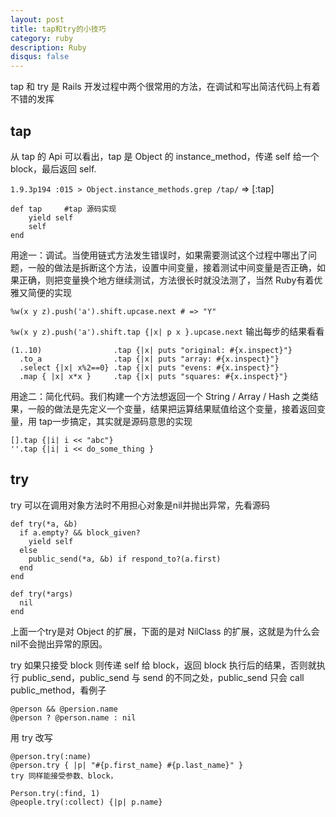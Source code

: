 ```yaml
---
layout: post
title: tap和try的小技巧
category: ruby
description: Ruby
disqus: false
---
```


tap 和 try 是 Rails 开发过程中两个很常用的方法，在调试和写出简洁代码上有着不错的发挥

## tap   

从 tap 的 Api 可以看出，tap 是 Object 的 instance_method，传递 self 给一个 block，最后返回 self.   

`1.9.3p194 :015 > Object.instance_methods.grep /tap/`
 => [:tap]   

```
def tap     #tap 源码实现   
    yield self   
    self   
end   
```

用途一：调试。当使用链式方法发生错误时，如果需要测试这个过程中哪出了问题，一般的做法是拆断这个方法，设置中间变量，接着测试中间变量是否正确，如果正确，则把变量换个地方继续测试，方法很长时就没法测了，当然 Ruby有着优雅又简便的实现   

`%w(x y z).push('a').shift.upcase.next # => "Y"`

`%w(x y z).push('a').shift.tap {|x| p x }.upcase.next`
输出每步的结果看看   

```
(1..10)                .tap {|x| puts "original: #{x.inspect}"}   
  .to_a                .tap {|x| puts "array: #{x.inspect}"}   
  .select {|x| x%2==0} .tap {|x| puts "evens: #{x.inspect}"}   
  .map { |x| x*x }     .tap {|x| puts "squares: #{x.inspect}"}   
```

用途二：简化代码。我们构建一个方法想返回一个 String / Array / Hash    之类结果，一般的做法是先定义一个变量，结果把运算结果赋值给这个变量，接着返回变量，用 tap一步搞定，其实就是源码意思的实现   

`[].tap {|i| i << "abc"}`   
`''.tap {|i| i << do_some_thing }`


## try

try 可以在调用对象方法时不用担心对象是nil并抛出异常，先看源码

```
def try(*a, &b)
  if a.empty? && block_given?
    yield self
  else
    public_send(*a, &b) if respond_to?(a.first)
  end
end

def try(*args)
  nil
end
```

上面一个try是对 Object 的扩展，下面的是对 NilClass 的扩展，这就是为什么会nil不会抛出异常的原因。   

try 如果只接受 block 则传递 self 给 block，返回 block 执行后的结果，否则就执行
public_send，public_send 与 send 的不同之处，public_send 只会 call public_method，看例子   

```
@person && @persion.name
@person ? @person.name : nil
```

用 try 改写   

```
@person.try(:name)
@person.try { |p| "#{p.first_name} #{p.last_name}" }
try 同样能接受参数、block，

Person.try(:find, 1)
@people.try(:collect) {|p| p.name}
```
